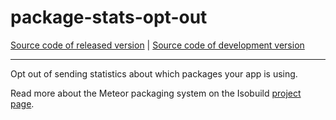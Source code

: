 # package-stats-opt-out
[Source code of released version](https://github.com/meteor/meteor/tree/master/packages/package-stats-opt-out) | [Source code of development version](https://github.com/meteor/meteor/tree/devel/packages/package-stats-opt-out)
***

Opt out of sending statistics about which packages your app is using.

Read more about the Meteor packaging system on the Isobuild [project
page](https://www.meteor.com/isobuild).